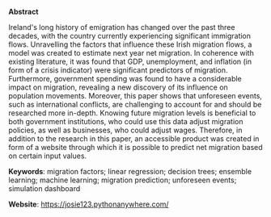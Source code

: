 **Abstract** 

Ireland's long history of emigration has changed over the past three decades, with the country currently experiencing significant immigration flows. Unravelling the factors that influence these Irish migration flows, a model was created to estimate next year net migration. In coherence with existing literature, it was found that GDP, unemployment, and inflation (in form of a crisis indicator) were significant predictors of migration. Furthermore, government spending was found to have a considerable impact on migration, revealing a new discovery of its influence on population movements. Moreover, this paper shows that unforeseen events, such as international conflicts, are challenging to account for and should be researched more in-depth. Knowing future migration levels is beneficial to both government institutions, who could use this data adjust migration policies, as well as businesses, who could adjust wages. Therefore, in addition to the research in this paper, an accessible product was created in form of a website through which it is possible to predict net migration based on certain input values. 


**Keywords**: migration factors; linear regression; decision trees; ensemble learning; machine learning; migration prediction; unforeseen events; simulation dashboard

**Website**: https://josie123.pythonanywhere.com/
